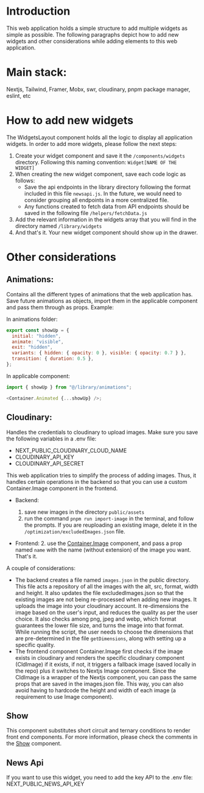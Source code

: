 # Introduction

This web application holds a simple structure to add multiple widgets as simple as possible. The following paragraphs depict how to add new widgets and other considerations while adding elements to this web application.

# Main stack:

Nextjs, Tailwind, Framer, Mobx, swr, cloudinary, pnpm package manager, eslint, etc

# How to add new widgets

The WidgetsLayout component holds all the logic to display all application widgets. In order to add more widgets, please follow the next steps:

1. Create your widget component and save it the `/components/widgets` directory. Following this naming convention: `Widget[NAME OF THE WIDGET]`
2. When creating the new widget component, save each code logic as follows:
   - Save the api endpoints in the library directory following the format included in this file `newsapi.js`. In the future, we would need to consider grouping all endpoints in a more centralized file.
   - Any functions created to fetch data from API endpoints should be saved in the following file `/helpers/fetchData.js`
3. Add the relevant information in the widgets array that you will find in the directory named `/library/widgets`
4. And that's it. Your new widget component should show up in the drawer.

# Other considerations

## Animations:

Contains all the different types of animations that the web application has. Save future animations as objects, import them in the applicable component and pass them through as props. Example:

In animations folder:

```javascript
export const showUp = {
  initial: "hidden",
  animate: "visible",
  exit: "hidden",
  variants: { hidden: { opacity: 0 }, visible: { opacity: 0.7 } },
  transition: { duration: 0.5 },
};
```

In applicable component:

```javascript
import { showUp } from "@/library/animations";

<Container.Animated {...showUp} />;
```

## Cloudinary:

Handles the credentials to cloudinary to upload images. Make sure you save the following variables in a .env file:

- NEXT_PUBLIC_CLOUDINARY_CLOUD_NAME
- CLOUDINARY_API_KEY
- CLOUDINARY_API_SECRET

This web application tries to simplify the process of adding images. Thus, it handles certain operations in the backend so that you can use a custom Container.Image component in the frontend.

- Backend:

  1. save new images in the directory `public/assets`
  2. run the command `pnpm run import-image` in the terminal, and follow the prompts. If you are reuploading an existing image, delete it in the `/optimization/excludedImages.json` file.

- Frontend: 2. use the [Container.Image](/components/ui/Container.js) component, and pass a prop named `name` with the name (without extension) of the image you want. That's it.

A couple of considerations:

- The backend creates a file named `images.json` in the public directory. This file acts a repository of all the images with the alt, src, format, width and height. It also updates the file excludedImages.json so that the existing images are not being re-processed when adding new images. It uploads the image into your cloudinary account. It re-dimensions the image based on the user's input, and reduces the quality as per the user choice. It also checks among png, jpeg and webp, which format guarantees the lower file size, and turns the image into that format. While running the script, the user needs to choose the dimensions that are pre-determined in the file `getDimensions`, along with setting up a specific quality.
- The frontend component Container.Image first checks if the image exists in cloudinary and renders the specific cloudinary component (CldImage) if it exists, if not, it triggers a fallback image (saved locally in the repo) plus it switches to Nextjs Image component. Since the CldImage is a wrapper of the Nextjs component, you can pass the same props that are saved in the images.json file. This way, you can also avoid having to hardcode the height and width of each image (a requirement to use Image component).

## Show

This component substitutes short circuit and ternary conditions to render front end components. For more information, please check the comments in the [Show](/components/ui/Show.js) component.

## News Api

If you want to use this widget, you need to add the key API to the .env file: NEXT_PUBLIC_NEWS_API_KEY
